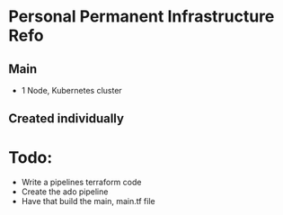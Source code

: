 # Personal Permanent Infrastructure Refo
## Main
* 1 Node, Kubernetes cluster

## Created individually

# Todo:
* Write a pipelines terraform code
* Create the ado pipeline
* Have that build the main, main.tf file
